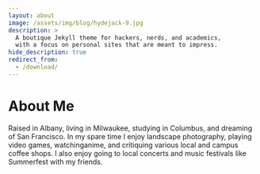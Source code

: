 ```yaml
---
layout: about
image: /assets/img/blog/hydejack-9.jpg
description: >
  A boutique Jekyll theme for hackers, nerds, and academics,
  with a focus on personal sites that are meant to impress.
hide_description: true
redirect_from:
  - /download/
---
```


# About Me

<!--author-->

Raised in Albany, living in Milwaukee, studying in Columbus, and dreaming of San Francisco.
In my spare time I enjoy landscape photography, playing video games, watchinganime, and critiquing various local and campus coffee shops.
I also enjoy going to local concerts and music festivals like Summerfest with my friends.
